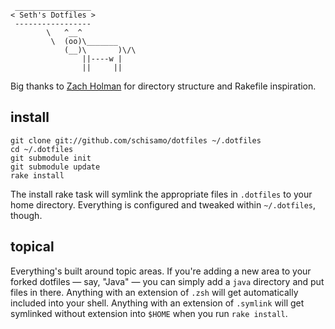      _________________ 
    < Seth's Dotfiles >
     ----------------- 
            \   ^__^
             \  (oo)\_______
                (__)\       )\/\
                    ||----w |
                    ||     ||

Big thanks to [Zach Holman](http://github.com/holman) for directory structure and Rakefile inspiration.

## install

    git clone git://github.com/schisamo/dotfiles ~/.dotfiles
    cd ~/.dotfiles
    git submodule init
    git submodule update
    rake install

The install rake task will symlink the appropriate files in `.dotfiles` to your
home directory. Everything is configured and tweaked within `~/.dotfiles`,
though.

## topical

Everything's built around topic areas. If you're adding a new area to your
forked dotfiles — say, "Java" — you can simply add a `java` directory and put
files in there. Anything with an extension of `.zsh` will get automatically
included into your shell. Anything with an extension of `.symlink` will get
symlinked without extension into `$HOME` when you run `rake install`.
